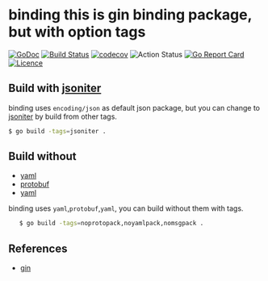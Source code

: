 # binding this is gin binding package, but with option tags

[![GoDoc](https://godoc.org/github.com/thinkgos/binding?status.svg)](https://godoc.org/github.com/thinkgos/binding)
[![Build Status](https://www.travis-ci.org/thinkgos/binding.svg?branch=master)](https://www.travis-ci.org/thinkgos/binding)
[![codecov](https://codecov.io/gh/thinkgos/binding/branch/master/graph/badge.svg)](https://codecov.io/gh/thinkgos/binding)
![Action Status](https://github.com/thinkgos/binding/workflows/Go/badge.svg)
[![Go Report Card](https://goreportcard.com/badge/github.com/thinkgos/binding)](https://goreportcard.com/report/github.com/thinkgos/binding)
[![Licence](https://img.shields.io/github/license/thinkgos/binding)](https://raw.githubusercontent.com/thinkgos/binding/master/LICENSE)

## Build with [jsoniter](https://github.com/json-iterator/go)

binding uses `encoding/json` as default json package, but you can change to [jsoniter](https://github.com/json-iterator/go) by build from other tags.

```sh
$ go build -tags=jsoniter .
```

## Build without 
- [yaml](https://github.com/json-iterator/go)
- [protobuf](github.com/golang/protobuf/proto)
- [yaml](https://github.com/go-yaml/yaml)
   
binding uses `yaml`,`protobuf`,`yaml`, you can build without them with tags.
   
```sh
   $ go build -tags=noprotopack,noyamlpack,nomsgpack .
```

## References
- [gin](https://github.com/gin-gonic/gin)